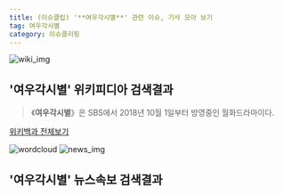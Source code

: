 ```yaml
---
title: (이슈클립) '**여우각시별**' 관련 이슈, 기사 모아 보기
tag: 여우각시별
category: 이슈클리핑
---
```

![wiki_img](https://user-images.githubusercontent.com/42597476/44503234-41136a80-a6d0-11e8-9071-6fc6418eafe4.png)
## **'**여우각시별**'** 위키피디아 검색결과
>《**여우각시별**》은 SBS에서 2018년 10월 1일부터 방영중인 월화드라마이다.

<a href="https://ko.wikipedia.org/wiki/여우각시별" target="_blank">위키백과 전체보기</a>

![wordcloud](https://s3.ap-northeast-2.amazonaws.com/lyrics101-wordcloud/2018-10-02-1538482594.png)
![news_img](https://user-images.githubusercontent.com/42597476/44507050-1206f400-a6e4-11e8-8d98-7ffbfebb353f.png)
## **'**여우각시별**'** 뉴스속보 검색결과

